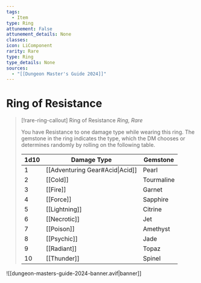 ```yaml
---
tags:
  - Item
type: Ring
attunement: False
attunement_details: None
classes:
icon: LiComponent
rarity: Rare
type: Ring
type_details: None
sources: 
  - "[[Dungeon Master's Guide 2024]]"
---
```

# Ring of Resistance
>[!rare-ring-callout] Ring of Resistance
>_Ring, Rare_
>
>You have Resistance to one damage type while wearing this ring. The gemstone in the ring indicates the type, which the DM chooses or determines randomly by rolling on the following table.
>
>|1d10|Damage Type|Gemstone|
>|---|---|---|
>|1|[[Adventuring Gear#Acid\|Acid]]|Pearl|
>|2|[[Cold]]|Tourmaline|
>|3|[[Fire]]|Garnet|
>|4|[[Force]]|Sapphire|
>|5|[[Lightning]]|Citrine|
>|6|[[Necrotic]]|Jet|
>|7|[[Poison]]|Amethyst|
>|8|[[Psychic]]|Jade|
>|9|[[Radiant]]|Topaz|
>|10|[[Thunder]]|Spinel|
>


![[dungeon-masters-guide-2024-banner.avif|banner]]